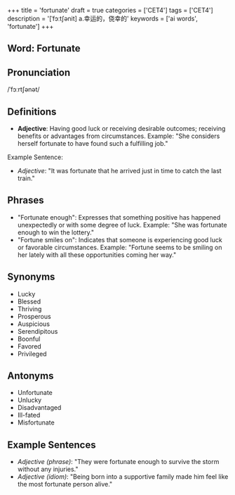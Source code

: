 +++
title = 'fortunate'
draft = true
categories = ['CET4']
tags = ['CET4']
description = '[ˈfɔːt∫ənit] a.幸运的，侥幸的'
keywords = ['ai words', 'fortunate']
+++

## Word: Fortunate

## Pronunciation
/ˈfɔːrtʃənət/

## Definitions
- **Adjective**: Having good luck or receiving desirable outcomes; receiving benefits or advantages from circumstances. Example: "She considers herself fortunate to have found such a fulfilling job."

Example Sentence:
- _Adjective_: "It was fortunate that he arrived just in time to catch the last train."

## Phrases
- "Fortunate enough": Expresses that something positive has happened unexpectedly or with some degree of luck. Example: "She was fortunate enough to win the lottery."
- "Fortune smiles on": Indicates that someone is experiencing good luck or favorable circumstances. Example: "Fortune seems to be smiling on her lately with all these opportunities coming her way."

## Synonyms
- Lucky
- Blessed
- Thriving
- Prosperous
- Auspicious
- Serendipitous
- Boonful
- Favored
- Privileged

## Antonyms
- Unfortunate
- Unlucky
- Disadvantaged
- Ill-fated
- Misfortunate

## Example Sentences
- _Adjective (phrase)_: "They were fortunate enough to survive the storm without any injuries."
- _Adjective (idiom)_: "Being born into a supportive family made him feel like the most fortunate person alive."
